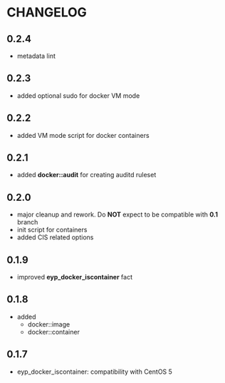 # CHANGELOG

## 0.2.4

* metadata lint

## 0.2.3

* added optional sudo for docker VM mode

## 0.2.2

* added VM mode script for docker containers

## 0.2.1

* added **docker::audit** for creating auditd ruleset

## 0.2.0

* major cleanup and rework. Do **NOT** expect to be compatible with **0.1** branch
* init script for containers
* added CIS related options

## 0.1.9

* improved **eyp_docker_iscontainer** fact

## 0.1.8

* added
  * docker::image
  * docker::container

## 0.1.7

* eyp_docker_iscontainer: compatibility with CentOS 5
